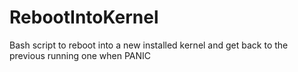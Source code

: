 # RebootIntoKernel
Bash script to reboot into a new installed kernel and get back to the previous running one when PANIC
